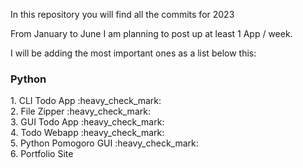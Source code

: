 In this repository you will find all the commits for 2023

From January to June I am planning to post up at least 1 App / week.

I will be adding the most important ones as a list below this:

<h3>Python</h3>
1. CLI Todo App :heavy_check_mark:<br>
2. File Zipper :heavy_check_mark:<br>
3. GUI Todo App :heavy_check_mark:<br>
4. Todo Webapp :heavy_check_mark:<br>
5. Python Pomogoro GUI :heavy_check_mark:<br>
6. Portfolio Site

